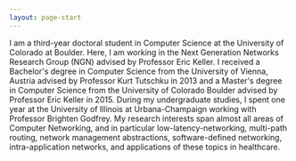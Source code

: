```yaml
---
layout: page-start
---
```


I am a third-year doctoral student in Computer Science at the University of
Colorado at Boulder. Here, I am working in the Next Generation Networks
Research Group (NGN) advised by Professor Eric Keller. I received a Bachelor's
degree in Computer Science from the University of Vienna, Austria advised by
Professor Kurt Tutschku in 2013 and a Master's degree in Computer Science from
the University of Colorado Boulder advised by Professor Eric Keller in 2015.
During my undergraduate studies, I spent one year at the University of Illinois
at Urbana-Champaign working with Professor Brighten Godfrey. My research
interests span almost all areas of Computer Networking, and in particular
low-latency-networking, multi-path routing, network management abstractions,
software-defined networking, intra-application networks, and applications of
these topics in healthcare.

